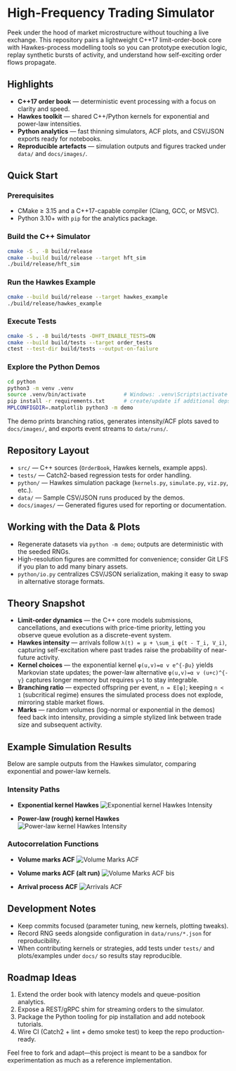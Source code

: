 # High-Frequency Trading Simulator

Peek under the hood of market microstructure without touching a live exchange. This repository pairs a lightweight C++17 limit-order-book core with Hawkes-process modelling tools so you can prototype execution logic, replay synthetic bursts of activity, and understand how self-exciting order flows propagate.

## Highlights
- **C++17 order book** — deterministic event processing with a focus on clarity and speed.
- **Hawkes toolkit** — shared C++/Python kernels for exponential and power-law intensities.
- **Python analytics** — fast thinning simulators, ACF plots, and CSV/JSON exports ready for notebooks.
- **Reproducible artefacts** — simulation outputs and figures tracked under `data/` and `docs/images/`.

## Quick Start

### Prerequisites
- CMake ≥ 3.15 and a C++17-capable compiler (Clang, GCC, or MSVC).
- Python 3.10+ with `pip` for the analytics package.

### Build the C++ Simulator
```bash
cmake -S . -B build/release
cmake --build build/release --target hft_sim
./build/release/hft_sim
```

### Run the Hawkes Example
```bash
cmake --build build/release --target hawkes_example
./build/release/hawkes_example
```

### Execute Tests
```bash
cmake -S . -B build/tests -DHFT_ENABLE_TESTS=ON
cmake --build build/tests --target order_tests
ctest --test-dir build/tests --output-on-failure
```

### Explore the Python Demos
```bash
cd python
python3 -m venv .venv
source .venv/bin/activate            # Windows: .venv\Scripts\activate
pip install -r requirements.txt      # create/update if additional deps are needed
MPLCONFIGDIR=.matplotlib python3 -m demo
```
The demo prints branching ratios, generates intensity/ACF plots saved to `docs/images/`, and exports event streams to `data/runs/`.

## Repository Layout
- `src/` — C++ sources (`OrderBook`, Hawkes kernels, example apps).
- `tests/` — Catch2-based regression tests for order handling.
- `python/` — Hawkes simulation package (`kernels.py`, `simulate.py`, `viz.py`, etc.).
- `data/` — Sample CSV/JSON runs produced by the demos.
- `docs/images/` — Generated figures used for reporting or documentation.

## Working with the Data & Plots
- Regenerate datasets via `python -m demo`; outputs are deterministic with the seeded RNGs.
- High-resolution figures are committed for convenience; consider Git LFS if you plan to add many binary assets.
- `python/io.py` centralizes CSV/JSON serialization, making it easy to swap in alternative storage formats.

## Theory Snapshot
- **Limit-order dynamics** — the C++ core models submissions, cancellations, and executions with price-time priority, letting you observe queue evolution as a discrete-event system.
- **Hawkes intensity** — arrivals follow `λ(t) = μ + \sum_i φ(t - T_i, V_i)`, capturing self-excitation where past trades raise the probability of near-future activity.
- **Kernel choices** — the exponential kernel `φ(u,v)=α v e^{-βu}` yields Markovian state updates; the power-law alternative `φ(u,v)=α v (u+c)^{-γ}` captures longer memory but requires `γ>1` to stay integrable.
- **Branching ratio** — expected offspring per event, `n = E[φ]`; keeping `n < 1` (subcritical regime) ensures the simulated process does not explode, mirroring stable market flows.
- **Marks** — random volumes (log-normal or exponential in the demos) feed back into intensity, providing a simple stylized link between trade size and subsequent activity.

## Example Simulation Results

Below are sample outputs from the Hawkes simulator, comparing exponential and power-law kernels.

### Intensity Paths
- **Exponential kernel Hawkes**
  ![Exponential kernel Hawkes Intensity](docs/images/exponential_kernel_hawkes_intensity.png)

- **Power-law (rough) kernel Hawkes**
  ![Power-law kernel Hawkes Intensity](docs/images/power-law_rough_kernel_hawkes_intesity.png)

### Autocorrelation Functions
- **Volume marks ACF**
  ![Volume Marks ACF](docs/images/volume_marks_acf.png)

- **Volume marks ACF (alt run)**
  ![Volume Marks ACF bis](docs/images/volume_marks_acf_bis.png)

- **Arrival process ACF**
  ![Arrivals ACF](docs/images/arrivals_acf_bins_0.5.png)

## Development Notes
- Keep commits focused (parameter tuning, new kernels, plotting tweaks).
- Record RNG seeds alongside configuration in `data/runs/*.json` for reproducibility.
- When contributing kernels or strategies, add tests under `tests/` and plots/examples under `docs/` so results stay reproducible.

## Roadmap Ideas
1. Extend the order book with latency models and queue-position analytics.
2. Expose a REST/gRPC shim for streaming orders to the simulator.
3. Package the Python tooling for pip installation and add notebook tutorials.
4. Wire CI (Catch2 + lint + demo smoke test) to keep the repo production-ready.

Feel free to fork and adapt—this project is meant to be a sandbox for experimentation as much as a reference implementation.
